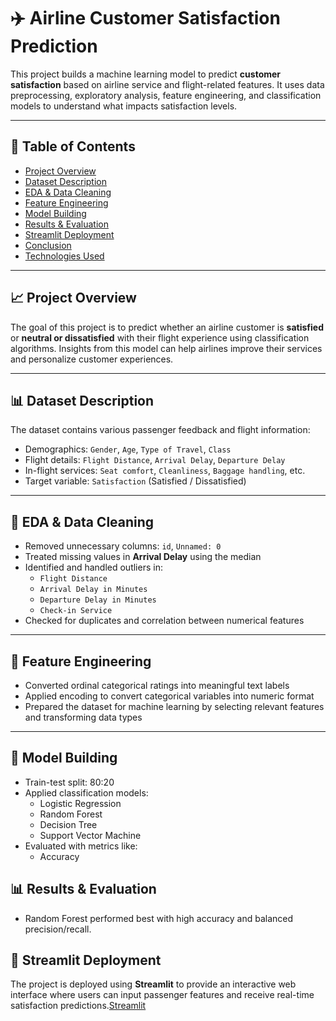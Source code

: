 # ✈️ Airline Customer Satisfaction Prediction

This project builds a machine learning model to predict **customer satisfaction** based on airline service and flight-related features. It uses data preprocessing, exploratory analysis, feature engineering, and classification models to understand what impacts satisfaction levels.

---

## 📌 Table of Contents

- [Project Overview](#project-overview)
- [Dataset Description](#dataset-description)
- [EDA & Data Cleaning](#eda--data-cleaning)
- [Feature Engineering](#feature-engineering)
- [Model Building](#model-building)
- [Results & Evaluation](#results--evaluation)
- [Streamlit Deployment](#streamlit-deployment)
- [Conclusion](#conclusion)
- [Technologies Used](#technologies-used)

---

## 📈 Project Overview

The goal of this project is to predict whether an airline customer is **satisfied** or **neutral or dissatisfied** with their flight experience using classification algorithms. Insights from this model can help airlines improve their services and personalize customer experiences.

---

## 📊 Dataset Description

The dataset contains various passenger feedback and flight information:

- Demographics: `Gender`, `Age`, `Type of Travel`, `Class`
- Flight details: `Flight Distance`, `Arrival Delay`, `Departure Delay`
- In-flight services: `Seat comfort`, `Cleanliness`, `Baggage handling`, etc.
- Target variable: `Satisfaction` (Satisfied / Dissatisfied)

---

## 🧹 EDA & Data Cleaning

- Removed unnecessary columns: `id`, `Unnamed: 0`
- Treated missing values in **Arrival Delay** using the median
- Identified and handled outliers in:
  - `Flight Distance`
  - `Arrival Delay in Minutes`
  - `Departure Delay in Minutes`
  - `Check-in Service`
- Checked for duplicates and correlation between numerical features

---

## 🧠 Feature Engineering

- Converted ordinal categorical ratings into meaningful text labels
- Applied encoding to convert categorical variables into numeric format
- Prepared the dataset for machine learning by selecting relevant features and transforming data types

---

## 🤖 Model Building

- Train-test split: 80:20
- Applied classification models:
  - Logistic Regression
  - Random Forest
  - Decision Tree
  - Support Vector Machine
- Evaluated with metrics like:
  - Accuracy


## 📊 Results & Evaluation

- Random Forest performed best with high accuracy and balanced precision/recall.

## 🚀 Streamlit Deployment

The project is deployed using **Streamlit** to provide an interactive web interface where users can input passenger features and receive real-time satisfaction predictions.[Streamlit](https://airline-customer-prediction-satisfaction.streamlit.app/)


